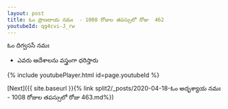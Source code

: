 ```yaml
---
layout: post
title: ఓం ప్రాణదాయ నమః  - 1008 రోజుల తపస్సులో రోజు  462
youtubeId: qg4cvi-J_rw
---
```

 
 
 ఓం దిగ్వససే నమః  
 
 -  ఎవరు ఆదేశాలను వస్త్రంగా ధరిస్తారు 
 
  
 
  
 
 
 
 
 
 


{% include youtubePlayer.html id=page.youtubeId %}
 
[Next]({{ site.baseurl }}{% link  split2/_posts/2020-04-18-ఓం అదృశ్యాయ నమః  - 1008 రోజుల తపస్సులో రోజు  463.md%})
 
